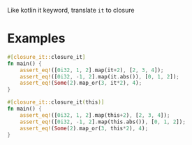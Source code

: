 Like kotlin it keyword, translate `it` to closure

# Examples
```rust
#[closure_it::closure_it]
fn main() {
    assert_eq!([0i32, 1, 2].map(it+2), [2, 3, 4]);
    assert_eq!([0i32, -1, 2].map(it.abs()), [0, 1, 2]);
    assert_eq!(Some(2).map_or(3, it*2), 4);
}
```

```rust
#[closure_it::closure_it(this)]
fn main() {
    assert_eq!([0i32, 1, 2].map(this+2), [2, 3, 4]);
    assert_eq!([0i32, -1, 2].map(this.abs()), [0, 1, 2]);
    assert_eq!(Some(2).map_or(3, this*2), 4);
}
